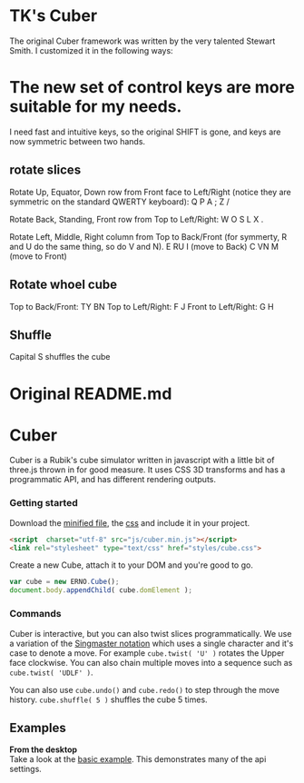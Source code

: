 TK's Cuber
==========

The original Cuber framework was written by the very talented Stewart Smith. I customized it in the following ways:

# The new set of control keys are more suitable for my needs.

I need fast and intuitive keys, so the original SHIFT is gone, and keys are now symmetric between two hands.

## rotate slices

Rotate Up, Equator, Down row from Front face to Left/Right (notice they are symmetric on the standard QWERTY keyboard):
Q P
A ;
Z /

Rotate Back, Standing, Front row from Top to Left/Right:
W O
S L
X .

Rotate Left, Middle, Right column from Top to Back/Front (for symmerty, R and U do the same thing, so do V and N).
E RU I (move to Back)
C VN M (move to Front)



## Rotate whoel cube
Top to Back/Front: TY BN
Top to Left/Right: F J
Front to Left/Right: G H

## Shuffle
Capital S shuffles the cube


# Original README.md

Cuber
==============================================================================

Cuber is a Rubik's cube simulator written in javascript with a little bit of three.js thrown in for good measure. It uses CSS 3D transforms and has a programmatic API, and has different rendering outputs.


### Getting started

Download the [minified file](/build/cuber.min.js), the [css](/build/cube.css) and include it in your project.

```html
<script  charset="utf-8" src="js/cuber.min.js"></script>
<link rel="stylesheet" type="text/css" href="styles/cube.css">
```

Create a new Cube, attach it to your DOM and you're good to go.

```javascript
var cube = new ERNO.Cube();
document.body.appendChild( cube.domElement );
```


### Commands

Cuber is interactive, but you can also twist slices programmatically. We use a variation of the [Singmaster notation](http://en.wikipedia.org/wiki/Rubik's_Cube#Move_notation) which uses a single character and it's case to denote a move. For example `cube.twist( 'U' )` rotates the Upper face clockwise. You can also chain multiple moves into a sequence such as `cube.twist( 'UDLF' )`.

You can also use `cube.undo()` and `cube.redo()` to step through the move history. `cube.shuffle( 5 )` shuffles the cube 5 times. 



Examples
------------------------------------------------------------------------------

__From the desktop__  
Take a look at the [basic example](/index.html). This demonstrates many of the api settings.
